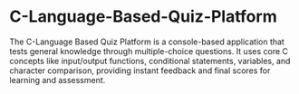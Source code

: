 # C-Language-Based-Quiz-Platform
The C-Language Based Quiz Platform is a console-based application that tests general knowledge through multiple-choice questions. It uses core C concepts like input/output functions, conditional statements, variables, and character comparison, providing instant feedback and final scores for learning and assessment.
